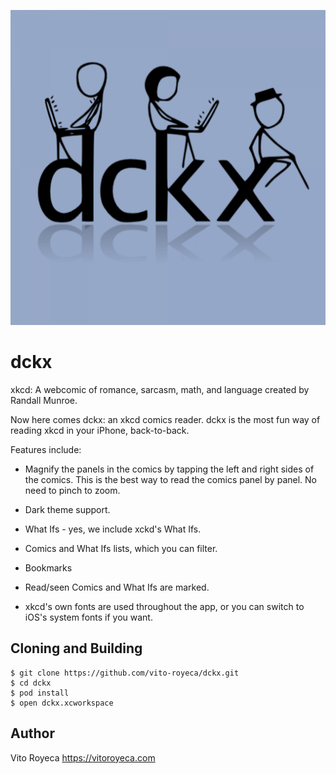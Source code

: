 ![dckx](images/ic_launcher/ios/iTunesArtwork@1x.png)

# dckx
xkcd: A webcomic of romance, sarcasm, math, and language created by Randall Munroe.

Now here comes dckx: an xkcd comics reader. dckx is the most fun way of reading xkcd in your iPhone, back-to-back.

Features include:

- Magnify the panels in the comics by tapping the left and right sides of the comics. This is the best way to read the comics panel by panel. No need to pinch to zoom.

- Dark theme support.

- What Ifs - yes, we include xckd's What Ifs.

- Comics and What Ifs lists, which you can filter.

- Bookmarks

- Read/seen Comics and What Ifs are marked.

- xkcd's own fonts are used throughout the app, or you can switch to iOS's system fonts if you want.
 

## Cloning and Building

```
$ git clone https://github.com/vito-royeca/dckx.git 
$ cd dckx 
$ pod install
$ open dckx.xcworkspace
```

## Author
Vito Royeca
https://vitoroyeca.com

